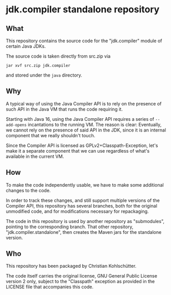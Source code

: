 # jdk.compiler standalone repository

## What

This repository contains the source code for the "jdk.compiler" module of certain Java JDKs.

The source code is taken directly from src.zip via

```
jar xvf src.zip jdk.compiler
```

and stored under the `java` directory.

## Why

A typical way of using the Java Compiler API is to rely on the presence of such
API in the Java VM that runs the code requiring it.

Starting with Java 16, using the Java Compiler API requires a series of
`--add-opens` incantations to the running VM. The reason is clear: Eventually,
we cannot rely on the presence of said API in the JDK, since it is an internal
component that we really shouldn't touch.

Since the Compiler API is licensed as GPLv2+Classpath-Exception, let's make it
a separate component that we can use regardless of what's available in the
current VM.

## How

To make the code independently usable, we have to make some additional changes
to the code.

In order to track these changes, and still support multiple versions of the
Compiler API, this repository has several branches, both for the original
unmodified code, and for modifications necessary for repackaging.

The code in this repository is used by another repository as "submodules",
pointing to the corresponding branch. That other repository,
"jdk.compiler.standalone", then creates the Maven jars for the standalone
version.

## Who

This repository has been packaged by Christian Kohlschütter.

The code itself carries the original license, GNU General Public License
version 2 only, subject to the "Classpath" exception as provided in
the LICENSE file that accompanies this code.
